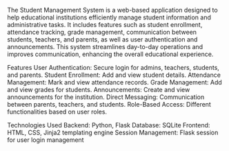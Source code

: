The Student Management System is a web-based application designed to help educational institutions efficiently manage student information and administrative tasks.
It includes features such as student enrollment, attendance tracking, grade management, communication between students, teachers, and parents, as well as user authentication and announcements.
This system streamlines day-to-day operations and improves communication, enhancing the overall educational experience.

Features
User Authentication: Secure login for admins, teachers, students, and parents.
Student Enrollment: Add and view student details.
Attendance Management: Mark and view attendance records.
Grade Management: Add and view grades for students.
Announcements: Create and view announcements for the institution.
Direct Messaging: Communication between parents, teachers, and students.
Role-Based Access: Different functionalities based on user roles.

Technologies Used
Backend: Python, Flask
Database: SQLite
Frontend: HTML, CSS, Jinja2 templating engine
Session Management: Flask session for user login management

